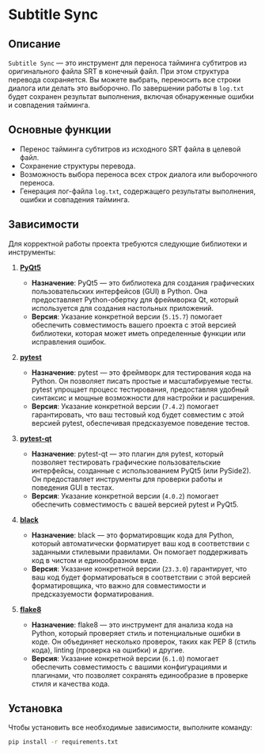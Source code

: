 # Subtitle Sync

## Описание

`Subtitle Sync` — это инструмент для переноса тайминга субтитров из оригинального файла SRT в конечный файл. При этом структура перевода сохраняется. Вы можете выбрать, переносить все строки диалога или делать это выборочно. По завершении работы в `log.txt` будет сохранен результат выполнения, включая обнаруженные ошибки и совпадения тайминга.

## Основные функции

- Перенос тайминга субтитров из исходного SRT файла в целевой файл.
- Сохранение структуры перевода.
- Возможность выбора переноса всех строк диалога или выборочного переноса.
- Генерация лог-файла `log.txt`, содержащего результаты выполнения, ошибки и совпадения тайминга.

## Зависимости

Для корректной работы проекта требуются следующие библиотеки и инструменты:

1. **[PyQt5](https://www.riverbankcomputing.com/software/pyqt/intro)**

    - **Назначение**: PyQt5 — это библиотека для создания графических пользовательских интерфейсов (GUI) в Python. Она предоставляет Python-обертку для фреймворка Qt, который используется для создания настольных приложений.
    - **Версия**: Указание конкретной версии (`5.15.7`) помогает обеспечить совместимость вашего проекта с этой версией библиотеки, которая может иметь определенные функции или исправления ошибок.

2. **[pytest](https://pytest.org/)**

    - **Назначение**: pytest — это фреймворк для тестирования кода на Python. Он позволяет писать простые и масштабируемые тесты. pytest упрощает процесс тестирования, предоставляя удобный синтаксис и мощные возможности для настройки и расширения.
    - **Версия**: Указание конкретной версии (`7.4.2`) помогает гарантировать, что ваш тестовый код будет совместим с этой версией pytest, обеспечивая предсказуемое поведение тестов.

3. **[pytest-qt](https://pytest-qt.readthedocs.io/en/latest/)**

    - **Назначение**: pytest-qt — это плагин для pytest, который позволяет тестировать графические пользовательские интерфейсы, созданные с использованием PyQt5 (или PySide2). Он предоставляет инструменты для проверки работы и поведения GUI в тестах.
    - **Версия**: Указание конкретной версии (`4.0.2`) помогает обеспечить совместимость с вашей версией pytest и PyQt5.

4. **[black](https://black.readthedocs.io/en/stable/)**

    - **Назначение**: black — это форматировщик кода для Python, который автоматически форматирует ваш код в соответствии с заданными стилевыми правилами. Он помогает поддерживать код в чистом и единообразном виде.
    - **Версия**: Указание конкретной версии (`23.3.0`) гарантирует, что ваш код будет форматироваться в соответствии с этой версией форматировщика, что важно для совместимости и предсказуемости форматирования.

5. **[flake8](https://flake8.pycqa.org/)**

    - **Назначение**: flake8 — это инструмент для анализа кода на Python, который проверяет стиль и потенциальные ошибки в коде. Он объединяет несколько проверок, таких как PEP 8 (стиль кода), linting (проверка на ошибки) и другие.
    - **Версия**: Указание конкретной версии (`6.1.0`) помогает обеспечить совместимость с вашими конфигурациями и плагинами, что позволяет сохранять единообразие в проверке стиля и качества кода.

## Установка

Чтобы установить все необходимые зависимости, выполните команду:

```bash
pip install -r requirements.txt
